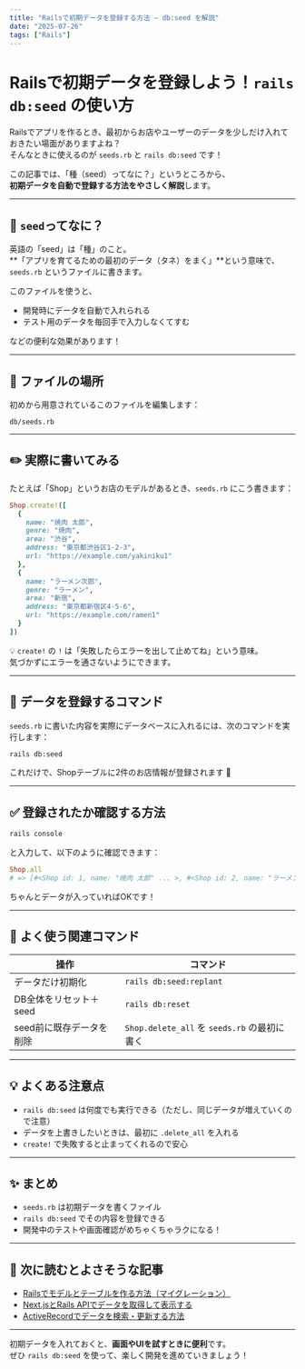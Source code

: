```yaml
---
title: "Railsで初期データを登録する方法 – db:seed を解説"
date: "2025-07-26"
tags: ["Rails"]
---
```


# Railsで初期データを登録しよう！`rails db:seed` の使い方

Railsでアプリを作るとき、最初からお店やユーザーのデータを少しだけ入れておきたい場面がありますよね？  
そんなときに使えるのが `seeds.rb` と `rails db:seed` です！

この記事では、「種（seed）ってなに？」というところから、  
**初期データを自動で登録する方法をやさしく解説**します。

---

## 🌱 `seed`ってなに？

英語の「seed」は「種」のこと。  
**「アプリを育てるための最初のデータ（タネ）をまく」**という意味で、`seeds.rb` というファイルに書きます。

このファイルを使うと、

- 開発時にデータを自動で入れられる
- テスト用のデータを毎回手で入力しなくてすむ

などの便利な効果があります！

---

## 📂 ファイルの場所

初めから用意されているこのファイルを編集します：

```
db/seeds.rb
```

---

## ✏️ 実際に書いてみる

たとえば「Shop」というお店のモデルがあるとき、`seeds.rb` にこう書きます：

```ruby
Shop.create!([
  {
    name: "焼肉 太郎",
    genre: "焼肉",
    area: "渋谷",
    address: "東京都渋谷区1-2-3",
    url: "https://example.com/yakiniku1"
  },
  {
    name: "ラーメン次郎",
    genre: "ラーメン",
    area: "新宿",
    address: "東京都新宿区4-5-6",
    url: "https://example.com/ramen1"
  }
])
```

💡 `create!` の `!` は「失敗したらエラーを出して止めてね」という意味。  
気づかずにエラーを通さないようにできます。

---

## 🚀 データを登録するコマンド

`seeds.rb` に書いた内容を実際にデータベースに入れるには、次のコマンドを実行します：

```bash
rails db:seed
```

これだけで、Shopテーブルに2件のお店情報が登録されます 🎉

---

## ✅ 登録されたか確認する方法

```bash
rails console
```

と入力して、以下のように確認できます：

```ruby
Shop.all
# => [#<Shop id: 1, name: "焼肉 太郎" ... >, #<Shop id: 2, name: "ラーメン次郎" ... >]
```

ちゃんとデータが入っていればOKです！

---

## 🔁 よく使う関連コマンド

| 操作                     | コマンド                                     |
| ------------------------ | -------------------------------------------- |
| データだけ初期化         | `rails db:seed:replant`                      |
| DB全体をリセット＋seed   | `rails db:reset`                             |
| seed前に既存データを削除 | `Shop.delete_all` を `seeds.rb` の最初に書く |

---

## 💡 よくある注意点

- `rails db:seed` は何度でも実行できる（ただし、同じデータが増えていくので注意）
- データを上書きしたいときは、最初に `.delete_all` を入れる
- `create!` で失敗すると止まってくれるので安心

---

## ✨ まとめ

- `seeds.rb` は初期データを書くファイル
- `rails db:seed` でその内容を登録できる
- 開発中のテストや画面確認がめちゃくちゃラクになる！

---

## 📘 次に読むとよさそうな記事

- [Railsでモデルとテーブルを作る方法（マイグレーション）](#)
- [Next.jsとRails APIでデータを取得して表示する](#)
- [ActiveRecordでデータを検索・更新する方法](#)

---

初期データを入れておくと、**画面やUIを試すときに便利**です。  
ぜひ `rails db:seed` を使って、楽しく開発を進めていきましょう！

